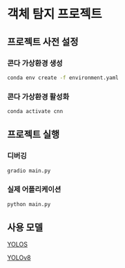 # 객체 탐지 프로젝트

## 프로젝트 사전 설정

### 콘다 가상환경 생성

```bash
conda env create -f environment.yaml
```

### 콘다 가상환경 활성화

```bash
conda activate cnn
```

## 프로젝트 실행

### 디버깅

```bash
gradio main.py
```

### 실제 어플리케이션

```bash
python main.py
```

## 사용 모델

[YOLOS](https://huggingface.co/hustvl/yolos-tiny)

[YOLOv8](https://huggingface.co/ultralyticsplus/yolov8s)

